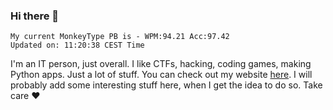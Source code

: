 ### Hi there 👋
<!-- PB START -->
```
My current MonkeyType PB is - WPM:94.21 Acc:97.42
Updated on: 11:20:38 CEST Time
```
<!-- PB END -->
I'm an IT person, just overall. I like CTFs, hacking, coding games, making Python apps. Just a lot of stuff.
You can check out my website [here](https://skill3472.github.io/).
I will probably add some interesting stuff here, when I get the idea to do so. Take care ❤️
